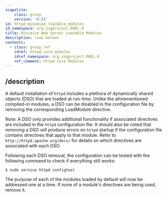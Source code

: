 ```yaml
---
scapolite:
    class: group
    version: '0.51'
id: httpd_minimize_loadable_modules
id_namespace: org.ssgproject.RHEL-8
title: Minimize Web Server Loadable Modules
description: <see below>
contents:
  - class: group_ref
    idref: httpd_core_modules
    idref_namespace: org.ssgproject.RHEL-8
    ref_comment: httpd Core Modules
---
```



## /description

A
default installation of `httpd` includes a plethora of dynamically
shared objects (DSO) that are loaded at run-time. Unlike the
aforementioned compiled-in modules, a DSO can be disabled in the
configuration file by removing the corresponding LoadModule directive.  
  
Note: A DSO only provides additional functionality if associated
directives are included in the `httpd` configuration file. It should
also be noted that removing a DSO will produce errors on `httpd` startup
if the configuration file contains directives that apply to that module.
Refer to `http://httpd.apache.org/docs/` for details on which directives
are associated with each DSO.  
  
Following each DSO removal, the configuration can be tested with the
following command to check if everything still works:

``` 
$ sudo service httpd configtest
```

The purpose of each of the modules loaded by default will now be
addressed one at a time. If none of a module\'s directives are being
used, remove it.

